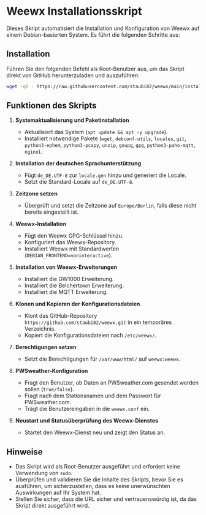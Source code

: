 

# Weewx Installationsskript

Dieses Skript automatisiert die Installation und Konfiguration von Weewx auf einem Debian-basierten System. Es führt die folgenden Schritte aus:

## Installation

Führen Sie den folgenden Befehl als Root-Benutzer aus, um das Skript direkt von GitHub herunterzuladen und auszuführen:

```bash
wget -qO - https://raw.githubusercontent.com/staubi82/weewx/main/install.sh | bash
```

## Funktionen des Skripts

1. **Systemaktualisierung und Paketinstallation**
    - Aktualisiert das System (`apt update && apt -y upgrade`).
    - Installiert notwendige Pakete (`wget`, `debconf-utils`, `locales`, `git`, `python3-ephem`, `python3-pcapy`, `unzip`, `gnupg`, `gpg`, `python3-paho-mqtt`, `nginx`).

2. **Installation der deutschen Sprachunterstützung**
    - Fügt `de_DE.UTF-8` zur `locale.gen` hinzu und generiert die Locale.
    - Setzt die Standard-Locale auf `de_DE.UTF-8`.

3. **Zeitzone setzen**
    - Überprüft und setzt die Zeitzone auf `Europe/Berlin`, falls diese nicht bereits eingestellt ist.

4. **Weewx-Installation**
    - Fügt den Weewx GPG-Schlüssel hinzu.
    - Konfiguriert das Weewx-Repository.
    - Installiert Weewx mit Standardwerten (`DEBIAN_FRONTEND=noninteractive`).

5. **Installation von Weewx-Erweiterungen**
    - Installiert die GW1000 Erweiterung.
    - Installiert die Belchertown Erweiterung.
    - Installiert die MQTT Erweiterung.

6. **Klonen und Kopieren der Konfigurationsdateien**
    - Klont das GitHub-Repository `https://github.com/staubi82/weewx.git` in ein temporäres Verzeichnis.
    - Kopiert die Konfigurationsdateien nach `/etc/weewx/`.

7. **Berechtigungen setzen**
    - Setzt die Berechtigungen für `/var/www/html/` auf `weewx:weewx`.

8. **PWSweather-Konfiguration**
    - Fragt den Benutzer, ob Daten an PWSweather.com gesendet werden sollen (`true/false`).
    - Fragt nach dem Stationsnamen und dem Passwort für PWSweather.com.
    - Trägt die Benutzereingaben in die `weewx.conf` ein.

9. **Neustart und Statusüberprüfung des Weewx-Dienstes**
    - Startet den Weewx-Dienst neu und zeigt den Status an.

## Hinweise

- Das Skript wird als Root-Benutzer ausgeführt und erfordert keine Verwendung von `sudo`.
- Überprüfen und validieren Sie die Inhalte des Skripts, bevor Sie es ausführen, um sicherzustellen, dass es keine unerwünschten Auswirkungen auf Ihr System hat.
- Stellen Sie sicher, dass die URL sicher und vertrauenswürdig ist, da das Skript direkt ausgeführt wird.
```